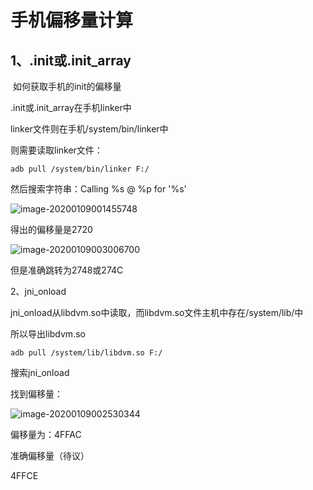 # 手机偏移量计算

## 1、.init或.init_array

​		如何获取手机的init的偏移量

.init或.init_array在手机linker中

linker文件则在手机/system/bin/linker中

则需要读取linker文件：

```
adb pull /system/bin/linker F:/
```

然后搜索字符串：Calling %s @ %p for '%s'

![image-20200109001455748](http:frankie625641200.github.io/img/arm-pyl/image-20200109001455748.png)

得出的偏移量是2720

![image-20200109003006700](http:frankie625641200.github.io/img/arm-pyl/image-20200109003006700.png)

但是准确跳转为2748或274C

2、jni_onload

jni_onload从libdvm.so中读取，而libdvm.so文件主机中存在/system/lib/中

所以导出libdvm.so

```
adb pull /system/lib/libdvm.so F:/
```

搜索jni_onload

找到偏移量：

![image-20200109002530344](http:frankie625641200.github.io/img/arm-pyl/image-20200109002530344.png)

偏移量为：4FFAC

准确偏移量（待议）

4FFCE
